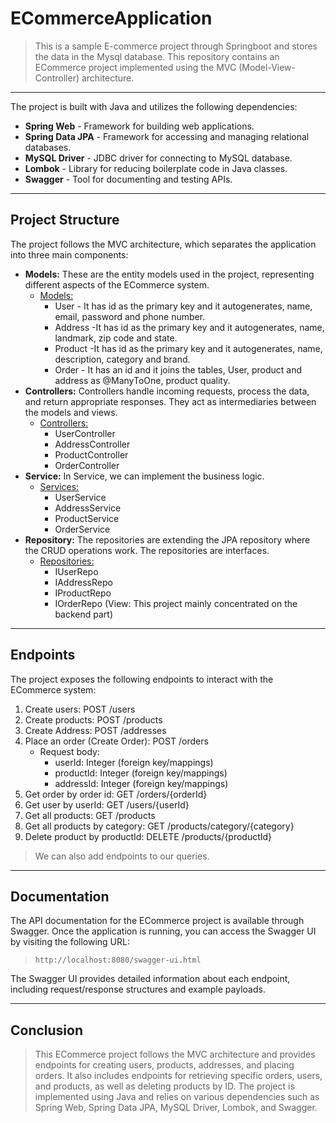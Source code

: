 
# ECommerceApplication
> This is a sample E-commerce project through Springboot and stores the data in the Mysql database. This repository contains an ECommerce project implemented using the MVC (Model-View-Controller) architecture.
---
The project is built with Java and utilizes the following dependencies:

* **Spring Web** - Framework for building web applications.
* **Spring Data JPA** - Framework for accessing and managing relational databases.
* **MySQL Driver** - JDBC driver for connecting to MySQL database.
* **Lombok** - Library for reducing boilerplate code in Java classes.
* **Swagger** - Tool for documenting and testing APIs.
---
## Project Structure
The project follows the MVC architecture, which separates the application into three main components:

* **Models:** These are the entity models used in the project, representing different aspects of the ECommerce system.
  * <ins>Models:</ins>
      * User - It has id as the primary key and it autogenerates, name, email, password and phone number.
      * Address -It has id as the primary key and it autogenerates, name, landmark, zip code and state.
      * Product -It has id as the primary key and it autogenerates, name, description, category and brand.
      * Order - It has an id and it joins the tables, User, product and address as @ManyToOne, product quality. 
* **Controllers:** Controllers handle incoming requests, process the data, and return appropriate responses. They act as intermediaries between the models and views.
    * <ins>Controllers:</ins>
      * UserController
      * AddressController
      * ProductController
      * OrderController
* **Service:** In Service, we can implement the business logic.
    * <ins>Services:</ins>
      * UserService
      * AddressService
      * ProductService
      * OrderService
* **Repository:** The repositories are extending the JPA repository where the CRUD operations work. The repositories are interfaces.
    * <ins>Repositories:</ins>
      * IUserRepo
      * IAddressRepo
      * IProductRepo
      * IOrderRepo
(View: This project mainly concentrated on the backend part)

---
## Endpoints
The project exposes the following endpoints to interact with the ECommerce system:

1. Create users: POST /users
2. Create products: POST /products
3. Create Address: POST /addresses
4. Place an order (Create Order): POST /orders
    * Request body:
        * userId: Integer (foreign key/mappings)
        * productId: Integer (foreign key/mappings)
        * addressId: Integer (foreign key/mappings)
5. Get order by order id: GET /orders/{orderId}
6. Get user by userId: GET /users/{userId}
7. Get all products: GET /products
8. Get all products by category: GET /products/category/{category}
9. Delete product by productId: DELETE /products/{productId}
  > We can also add endpoints to our queries.  
---
## Documentation
The API documentation for the ECommerce project is available through Swagger. Once the application is running, you can access the Swagger UI by visiting the following URL:
> `http://localhost:8080/swagger-ui.html`

The Swagger UI provides detailed information about each endpoint, including request/response structures and example payloads. 

---
## Conclusion  
> This ECommerce project follows the MVC architecture and provides endpoints for creating users, products, addresses, and placing orders. It also includes endpoints for retrieving specific orders, users, and products, as well as deleting products by ID. The project is implemented using Java and relies on various dependencies such as Spring Web, Spring Data JPA, MySQL Driver, Lombok, and Swagger.

